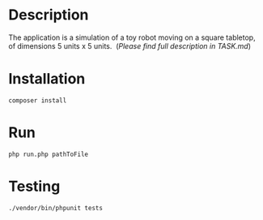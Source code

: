# Description
The application is a simulation of a toy robot moving on a square tabletop, of dimensions 5 units x 5 units.  (_Please find full description in TASK.md_)

# Installation

```
composer install
```

# Run

```
php run.php pathToFile
```

# Testing

```
./vendor/bin/phpunit tests
```